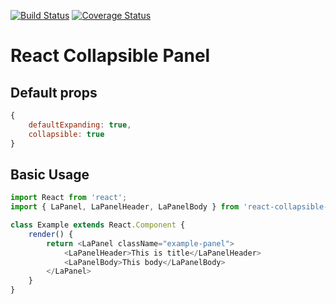 [![Build Status](https://travis-ci.org/vietquocbui/react-collapsible-panel.svg?branch=master)](https://travis-ci.org/vietquocbui/react-collapsible-panel)
[![Coverage Status](https://coveralls.io/repos/github/vietquocbui/react-collapsible-panel/badge.svg)](https://coveralls.io/github/vietquocbui/react-collapsible-panel)

React Collapsible Panel
=======
## Default props
```javascript
{
    defaultExpanding: true,
    collapsible: true
}
```
## Basic Usage
```javascript
import React from 'react';
import { LaPanel, LaPanelHeader, LaPanelBody } from 'react-collapsible-panel';

class Example extends React.Component {
    render() {
        return <LaPanel className="example-panel">
            <LaPanelHeader>This is title</LaPanelHeader>
            <LaPanelBody>This body</LaPanelBody>
        </LaPanel>
    }
}
```
